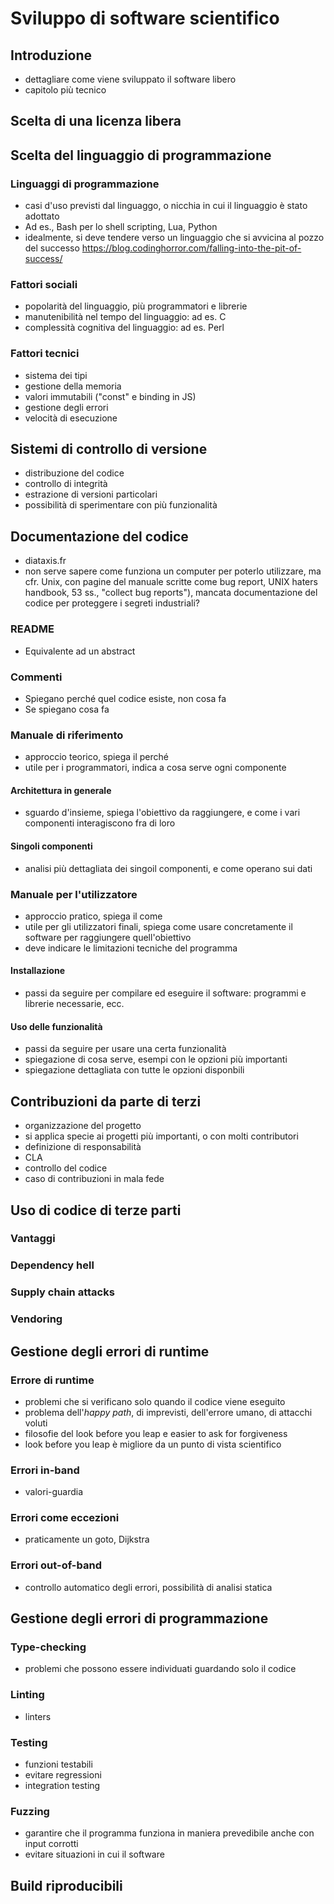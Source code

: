 # Sviluppo di software scientifico

## Introduzione

- dettagliare come viene sviluppato il software libero
- capitolo più tecnico

## Scelta di una licenza libera
## Scelta del linguaggio di programmazione

### Linguaggi di programmazione

- casi d'uso previsti dal linguaggo, o nicchia in cui il linguaggio è stato adottato
- Ad es., Bash per lo shell scripting, Lua, Python
- idealmente, si deve tendere verso un linguaggio che si avvicina al pozzo del successo <https://blog.codinghorror.com/falling-into-the-pit-of-success/>

### Fattori sociali

- popolarità del linguaggio, più programmatori e librerie
- manutenibilità nel tempo del linguaggio: ad es. C
- complessità cognitiva del linguaggio: ad es. Perl

### Fattori tecnici

- sistema dei tipi
- gestione della memoria
- valori immutabili ("const" e binding in JS)
- gestione degli errori
- velocità di esecuzione

## Sistemi di controllo di versione

- distribuzione del codice
- controllo di integrità
- estrazione di versioni particolari
- possibilità di sperimentare con più funzionalità

## Documentazione del codice

- diataxis.fr
- non serve sapere come funziona un computer per poterlo utilizzare, ma cfr. Unix, con pagine del manuale scritte come bug report, UNIX haters handbook, 53 ss., "collect bug reports"), mancata documentazione del codice per proteggere i segreti industriali?

### README

- Equivalente ad un abstract

### Commenti

- Spiegano perché quel codice esiste, non cosa fa
- Se spiegano cosa fa

### Manuale di riferimento

- approccio teorico, spiega il perché
- utile per i programmatori, indica a cosa serve ogni componente

#### Architettura in generale

- sguardo d'insieme, spiega l'obiettivo da raggiungere, e come i vari componenti interagiscono fra di loro

#### Singoli componenti

- analisi più dettagliata dei singoil componenti, e come operano sui dati

### Manuale per l'utilizzatore

- approccio pratico, spiega il come
- utile per gli utilizzatori finali, spiega come usare concretamente il software per raggiungere quell'obiettivo
- deve indicare le limitazioni tecniche del programma

#### Installazione

- passi da seguire per compilare ed eseguire il software: programmi e librerie necessarie, ecc.

#### Uso delle funzionalità

- passi da seguire per usare una certa funzionalità
- spiegazione di cosa serve, esempi con le opzioni più importanti
- spiegazione dettagliata con tutte le opzioni disponbili

## Contribuzioni da parte di terzi

- organizzazione del progetto
- si applica specie ai progetti più importanti, o con molti contributori
- definizione di responsabilità
- CLA
- controllo del codice
- caso di contribuzioni in mala fede

## Uso di codice di terze parti

### Vantaggi

### Dependency hell

### Supply chain attacks

### Vendoring

## Gestione degli errori di runtime

### Errore di runtime

- problemi che si verificano solo quando il codice viene eseguito
- problema dell'*happy path*, di imprevisti, dell'errore umano, di attacchi voluti
- filosofie del look before you leap e easier to ask for forgiveness
- look before you leap è migliore da un punto di vista scientifico

### Errori in-band

- valori-guardia

### Errori come eccezioni

- praticamente un goto, Dijkstra

### Errori out-of-band

- controllo automatico degli errori, possibilità di analisi statica

## Gestione degli errori di programmazione
### Type-checking

- problemi che possono essere individuati guardando solo il codice

### Linting

- linters

### Testing

- funzioni testabili
- evitare regressioni
- integration testing

### Fuzzing

- garantire che il programma funziona in maniera prevedibile anche con input corrotti
- evitare situazioni in cui il software 

## Build riproducibili
